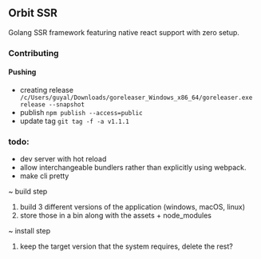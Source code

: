 ## Orbit SSR
Golang SSR framework featuring native react support with zero setup.

### Contributing

#### Pushing
- creating release ` /c/Users/guyal/Downloads/goreleaser_Windows_x86_64/goreleaser.exe release --snapshot`
- publish `npm publish --access=public`
- update tag `git tag -f -a v1.1.1`

### todo:
- dev server with hot reload
- allow interchangeable bundlers rather than explicitly using webpack.
- make cli pretty

~ build step
1. build 3 different versions of the application (windows, macOS, linux)
2. store those in a bin along with the assets + node_modules


~ install step
1. keep the target version that the system requires, delete the rest? 

